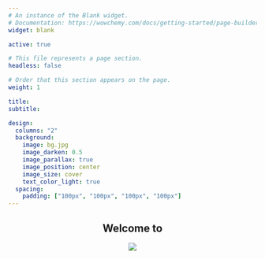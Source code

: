 ```yaml
---
# An instance of the Blank widget.
# Documentation: https://wowchemy.com/docs/getting-started/page-builder/
widget: blank

active: true

# This file represents a page section.
headless: false

# Order that this section appears on the page.
weight: 1

title: 
subtitle: 

design:
  columns: "2"
  background:
    image: bg.jpg
    image_darken: 0.5
    image_parallax: true
    image_position: center
    image_size: cover
    text_color_light: true
  spacing:
    padding: ["100px", "100px", "100px", "100px"]
---
```


<center>

## Welcome to 

![](logo.svg)

</center>




